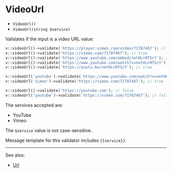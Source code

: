 # VideoUrl

- `VideoUrl()`
- `VideoUrl(string $service)`

Validates if the input is a video URL value:

```php
v::videoUrl()->validate('https://player.vimeo.com/video/71787467'); // true
v::videoUrl()->validate('https://vimeo.com/71787467'); // true
v::videoUrl()->validate('https://www.youtube.com/embed/netHLn9TScY'); // true
v::videoUrl()->validate('https://www.youtube.com/watch?v=netHLn9TScY'); // true
v::videoUrl()->validate('https://youtu.be/netHLn9TScY'); // true

v::videoUrl('youtube')->validate('https://www.youtube.com/watch?v=netHLn9TScY'); // true
v::videoUrl('vimeo')->validate('https://vimeo.com/71787467'); // true

v::videoUrl()->validate('https://youtube.com'); // false
v::videoUrl('youtube')->validate('https://vimeo.com/71787467'); // false
```

The services accepted are:

- YouTube
- Vimeo

The `$service` value is not case-sensitive.

Message template for this validator includes `{{service}}`.


***
See also:

  * [Url](Url.md)
